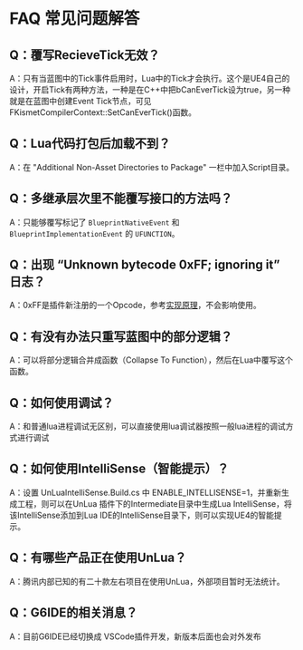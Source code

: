 # FAQ 常见问题解答

## Q：覆写RecieveTick无效？

A：只有当蓝图中的Tick事件启用时，Lua中的Tick才会执行。这个是UE4自己的设计，开启Tick有两种方法，一种是在C++中把bCanEverTick设为true，另一种就是在蓝图中创建Event Tick节点，可见FKismetCompilerContext::SetCanEverTick()函数。

## Q：Lua代码打包后加载不到？

A：在 "Additional Non-Asset Directories to Package" 一栏中加入Script目录。

## Q：多继承层次里不能覆写接口的方法吗？

A：只能够覆写标记了 `BlueprintNativeEvent` 和 `BlueprintImplementationEvent` 的 `UFUNCTION`。

## Q：出现 “Unknown bytecode 0xFF; ignoring it” 日志？

A：0xFF是插件新注册的一个Opcode，参考[实现原理](How_To_Implement_Overriding.md)，不会影响使用。

## Q：有没有办法只重写蓝图中的部分逻辑？

A：可以将部分逻辑合并成函数（Collapse To Function），然后在Lua中覆写这个函数。

## Q：如何使用调试？

A：和普通lua进程调试无区别，可以直接使用lua调试器按照一般lua进程的调试方式进行调试

## Q：如何使用IntelliSense（智能提示）？

A：设置 UnLuaIntelliSense.Build.cs 中 ENABLE_INTELLISENSE=1，并重新生成工程，则可以在UnLua 插件下的Intermediate目录中生成Lua IntelliSense，将该IntelliSense添加到Lua IDE的IntelliSense目录下，则可以实现UE4的智能提示。

## Q：有哪些产品正在使用UnLua？

A：腾讯内部已知的有二十款左右项目在使用UnLua，外部项目暂时无法统计。

## Q：G6IDE的相关消息？

A：目前G6IDE已经切换成 VSCode插件开发，新版本后面也会对外发布